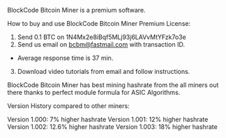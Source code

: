 BlockCode Bitcoin Miner is a premium software. 

How to buy and use BlockCode Bitcoin Miner Premium License:

1. Send 0.1 BTC on 1N4Mx2e8iBqf5MLj93j6LAVvMtYFzk7o3e
2. Send us email on bcbm@fastmail.com with transaction ID.
-  Average response time is 37 min.
3. Download video tutorials from email and follow instructions.


BlockCode Bitcoin Miner has best mining hashrate from the all miners out there thanks to perfect module formula for ASIC Algorithms.

Version History compared to other miners:

Version 1.000: 7% higher hashrate
Version 1.001: 12% higher hashrate
Version 1.002: 12.6% higher hashrate
Version 1.003: 18% higher hashrate


